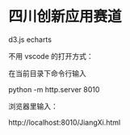 # 四川创新应用赛道
d3.js echarts

不用 vscode 的打开方式：

在当前目录下命令行输入

python -m http.server 8010

浏览器里输入：

http://localhost:8010/JiangXi.html